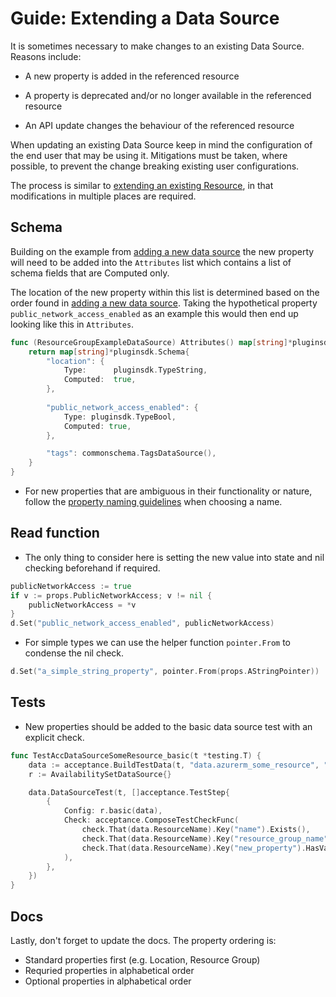 # Guide: Extending a Data Source

It is sometimes necessary to make changes to an existing Data Source. Reasons include:

* A new property is added in the referenced resource

* A property is deprecated and/or no longer available in the referenced resource

* An API update changes the behaviour of the referenced resource

When updating an existing Data Source keep in mind the configuration of the end user that may be using it.  Mitigations must be taken, where possible, to prevent the change breaking existing user configurations.

The process is similar to [extending an existing Resource](guide-new-fields-to-resource), in that modifications in multiple places are required.

## Schema

Building on the example from [adding a new data source](guide-new-data-source.md) the new property will need to be added into the `Attributes` list which contains a list of schema fields that are Computed only.

The location of the new property within this list is determined based on the order found in [adding a new data source](guide-new-data-source.md#step-3-scaffold-an-emptynew-data-source). Taking the hypothetical property `public_network_access_enabled` as an example this would then end up looking like this in `Attributes`.

```go
func (ResourceGroupExampleDataSource) Attributes() map[string]*pluginsdk.Schema {
	return map[string]*pluginsdk.Schema{
		"location": {
			Type:      pluginsdk.TypeString,
			Computed:  true,
		},
		
		"public_network_access_enabled": {
			Type: pluginsdk.TypeBool,
			Computed: true,
        },       

		"tags": commonschema.TagsDataSource(),
	}
}
```

* For new properties that are ambiguous in their functionality or nature, follow the [property naming guidelines](reference-naming.md) when choosing a name.

## Read function

* The only thing to consider here is setting the new value into state and nil checking beforehand if required.

```go
publicNetworkAccess := true
if v := props.PublicNetworkAccess; v != nil {
	publicNetworkAccess = *v
}
d.Set("public_network_access_enabled", publicNetworkAccess)
```

* For simple types we can use the helper function `pointer.From` to condense the nil check.

```go
d.Set("a_simple_string_property", pointer.From(props.AStringPointer))
```

## Tests

* New properties should be added to the basic data source test with an explicit check.

```go
func TestAccDataSourceSomeResource_basic(t *testing.T) {
	data := acceptance.BuildTestData(t, "data.azurerm_some_resource", "test")
	r := AvailabilitySetDataSource{}

	data.DataSourceTest(t, []acceptance.TestStep{
		{
			Config: r.basic(data),
			Check: acceptance.ComposeTestCheckFunc(
				check.That(data.ResourceName).Key("name").Exists(),
				check.That(data.ResourceName).Key("resource_group_name").Exists(),
				check.That(data.ResourceName).Key("new_property").HasValue("1"),
			),
		},
	})
}
```

## Docs

Lastly, don't forget to update the docs. The property ordering is:

* Standard properties first (e.g. Location, Resource Group)
* Requried properties in alphabetical order
* Optional properties in alphabetical order
